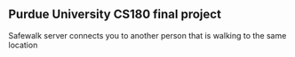 Purdue University CS180 final project
---------------------------------------
Safewalk server connects you to another person that is walking to the same location

